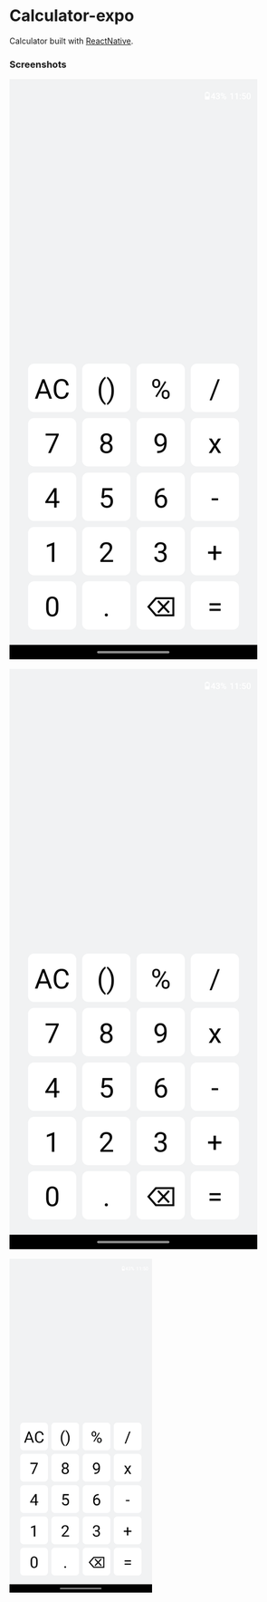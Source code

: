 # Calculator-expo
Calculator built with [ReactNative](https://reactnative.dev/).

### Screenshots
![Screenshot1](https://raw.githubusercontent.com/leandrorsant/calculator-expo/master/components/screenshots/Calculator-expo_screenshot1.png)

![Screenshot2](https://raw.githubusercontent.com/leandrorsant/calculator-expo/master/components/screenshots/Calculator-expo_screenshot1.png)

<img src="https://raw.githubusercontent.com/leandrorsant/calculator-expo/master/components/screenshots/Calculator-expo_screenshot1.png" width=50% height=50%>